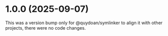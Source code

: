 # 1.0.0 (2025-09-07)

This was a version bump only for @quydoan/symlinker to align it with other projects, there were no code changes.